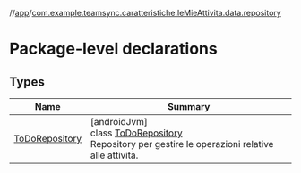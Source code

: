 //[app](../../index.md)/[com.example.teamsync.caratteristiche.leMieAttivita.data.repository](index.md)

# Package-level declarations

## Types

| Name | Summary |
|---|---|
| [ToDoRepository](-to-do-repository/index.md) | [androidJvm]<br>class [ToDoRepository](-to-do-repository/index.md)<br>Repository per gestire le operazioni relative alle attività. |
